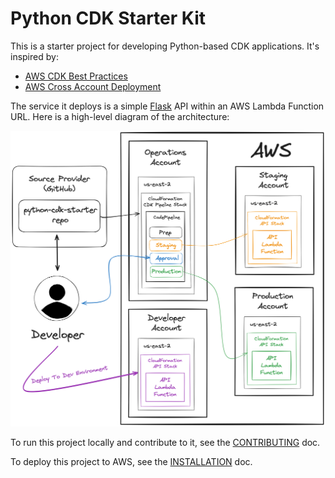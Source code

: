 # Python CDK Starter Kit
This is a starter project for developing Python-based CDK applications. It's inspired by:

- [AWS CDK Best Practices](https://docs.aws.amazon.com/cdk/latest/guide/best-practices.html)
- [AWS Cross Account Deployment](https://aws.amazon.com/blogs/mt/cross-account-deployments-aws-control-tower-environment/)

The service it deploys is a simple [Flask](https://flask.palletsprojects.com/en/3.0.x/) API within an AWS Lambda Function URL. Here is a high-level diagram of the architecture:

![Architecture Diagram](./diagram.png)

To run this project locally and contribute to it, see the [CONTRIBUTING](CONTRIBUTING.md) doc.

To deploy this project to AWS, see the [INSTALLATION](INSTALLATION.md) doc.
